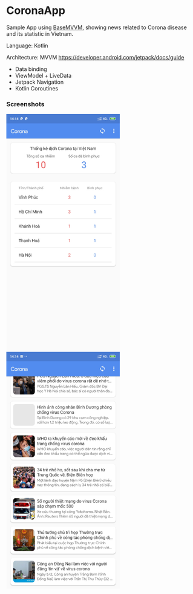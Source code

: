 # CoronaApp
Sample App using [BaseMVVM](https://github.com/ttmagic/BaseMVVM), showing news related to Corona disease and its statistic in Vietnam.

Language: Kotlin

Architecture: MVVM https://developer.android.com/jetpack/docs/guide
  + Data binding
  + ViewModel + LiveData
  + Jetpack Navigation
  + Kotlin Coroutines

### Screenshots

<img src="https://github.com/ttmagic/CoronaApp/blob/master/img1.jpg" width="300">

<img src="https://github.com/ttmagic/CoronaApp/blob/master/img2.jpg" width="300">

